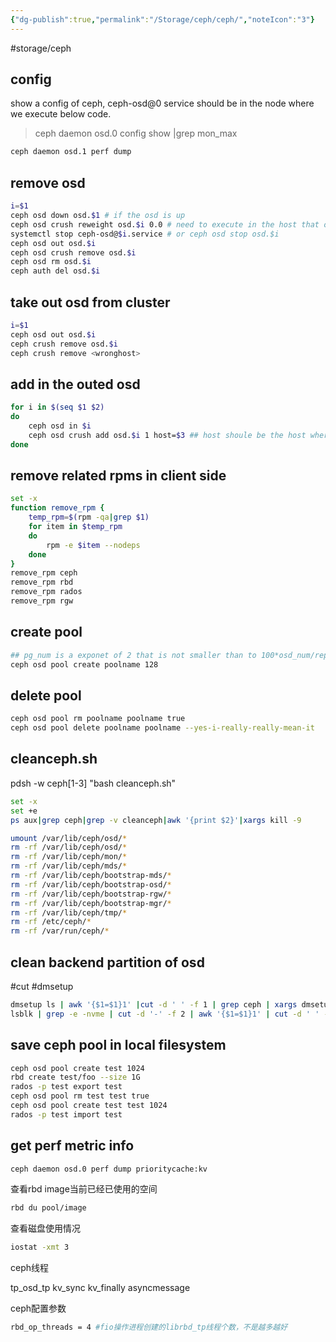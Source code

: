 ```yaml
---
{"dg-publish":true,"permalink":"/Storage/ceph/ceph/","noteIcon":"3"}
---
```


#storage/ceph
## config
show a config of ceph, ceph-osd@0 service should  be in the node where we execute below code.
> ceph daemon osd.0 config show |grep mon_max

```sh
ceph daemon osd.1 perf dump
```


## remove osd

```sh
i=$1
ceph osd down osd.$1 # if the osd is up
ceph osd crush reweight osd.$i 0.0 # need to execute in the host that osd belong to, or would ecounter the asok is not found error 
systemctl stop ceph-osd@$i.service # or ceph osd stop osd.$i
ceph osd out osd.$i
ceph osd crush remove osd.$i
ceph osd rm osd.$i
ceph auth del osd.$i
```

## take out osd from cluster

```sh
i=$1
ceph osd out osd.$i
ceph crush remove osd.$i
ceph crush remove <wronghost>

```


## add in the outed osd
```sh
for i in $(seq $1 $2)
do
	ceph osd in $i
	ceph osd crush add osd.$i 1 host=$3 ## host shoule be the host where the osd was created. you can check use ceph osd find $i
done
```

## remove related rpms in client side
```bash
set -x
function remove_rpm {
	temp_rpm=$(rpm -qa|grep $1)
	for item in $temp_rpm
	do
		rpm -e $item --nodeps
	done
}
remove_rpm ceph
remove_rpm rbd
remove_rpm rados
remove_rpm rgw

```
## create pool
```bash
## pg_num is a exponet of 2 that is not smaller than to 100*osd_num/replicate_num
ceph osd pool create poolname 128
```
## delete pool
```bash
ceph osd pool rm poolname poolname true
ceph osd pool delete poolname poolname --yes-i-really-really-mean-it
```

## cleanceph.sh
pdsh -w ceph[1-3] "bash cleanceph.sh"
```bash
set -x
set +e
ps aux|grep ceph|grep -v cleanceph|awk '{print $2}'|xargs kill -9

umount /var/lib/ceph/osd/*
rm -rf /var/lib/ceph/osd/*
rm -rf /var/lib/ceph/mon/*
rm -rf /var/lib/ceph/mds/*
rm -rf /var/lib/ceph/bootstrap-mds/*
rm -rf /var/lib/ceph/bootstrap-osd/*
rm -rf /var/lib/ceph/bootstrap-rgw/*
rm -rf /var/lib/ceph/bootstrap-mgr/*
rm -rf /var/lib/ceph/tmp/*
rm -rf /etc/ceph/*
rm -rf /var/run/ceph/*
```

## clean backend partition of osd
#cut #dmsetup
```bash
dmsetup ls | awk '{$1=$1}1' |cut -d ' ' -f 1 | grep ceph | xargs dmsetup remove
lsblk | grep -e -nvme | cut -d '-' -f 2 | awk '{$1=$1}1' | cut -d ' ' -f 1 | xargs -i dd if=/dev/zero of=/dev/{} bs=512k count=1
```

## save ceph pool in local filesystem
```bash
ceph osd pool create test 1024
rbd create test/foo --size 1G
rados -p test export test
ceph osd pool rm test test true
ceph osd pool create test test 1024
rados -p test import test
```

## get perf metric info

```bash
ceph daemon osd.0 perf dump prioritycache:kv

```

查看rbd image当前已经已使用的空间
```bash
rbd du pool/image
```
查看磁盘使用情况
```bash
iostat -xmt 3
```
ceph线程



tp_osd_tp
kv_sync
kv_finally
asyncmessage


ceph配置参数
```bash
rbd_op_threads = 4 #fio操作进程创建的librbd_tp线程个数，不是越多越好
```
